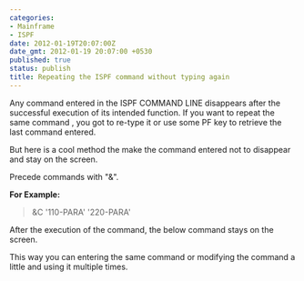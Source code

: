 ```yaml
---
categories:
- Mainframe
- ISPF
date: 2012-01-19T20:07:00Z
date_gmt: 2012-01-19 20:07:00 +0530
published: true
status: publish
title: Repeating the ISPF command without typing again
---
```


Any command entered in the ISPF COMMAND LINE disappears after the successful execution of its intended function. If you want to repeat the same command , you got to re-type it or use some PF key to retrieve the last command entered.<br>

But here is a cool method the make the command entered not to disappear and stay on the screen.

Precede commands with "&".

**For Example:**

>&C  '110-PARA'  '220-PARA'

After the execution of the command, the below command stays on the screen.

This way you can entering the same command or modifying the command a little and using it multiple times.
